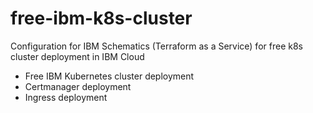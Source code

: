 # free-ibm-k8s-cluster
Configuration for IBM Schematics (Terraform as a Service) for free k8s cluster deployment in IBM Cloud

* Free IBM Kubernetes cluster deployment
* Certmanager deployment
* Ingress deployment
